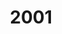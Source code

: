 ---
title: '2001'
genre: 'Hip Hop'
artist: 'Dr Dre'
price: 24.99
label: 'X'
image: 'record-images/dr-dre-2001.jpg'
band-origin: 'United States of America'
country-code: 'US'
type: 'record'
---